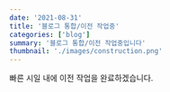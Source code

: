 ```yaml
---
date: '2021-08-31'
title: '블로그 통합/이전 작업중'
categories: ['blog']
summary: '블로그 통합/이전 작업중입니다'
thumbnail: './images/construction.png'
---
```


빠른 시일 내에 이전 작업을 완료하겠습니다.
